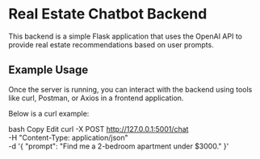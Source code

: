 # Real Estate Chatbot Backend

This backend is a simple Flask application that uses the OpenAI API to provide real estate recommendations based on user prompts.
## Example Usage
Once the server is running, you can interact with the backend using tools like curl, Postman, or Axios in a frontend application.

Below is a curl example:

bash
Copy
Edit
curl -X POST http://127.0.0.1:5001/chat \
-H "Content-Type: application/json" \
-d '{
  "prompt": "Find me a 2-bedroom apartment under $3000."
}'
